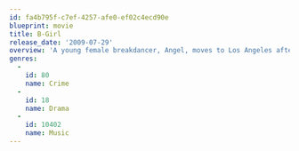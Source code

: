 ```yaml
---
id: fa4b795f-c7ef-4257-afe0-ef02c4ecd90e
blueprint: movie
title: B-Girl
release_date: '2009-07-29'
overview: 'A young female breakdancer, Angel, moves to Los Angeles after an attack by an ex-boyfriend nearly ends her dance career forever. B-Girl follows Angel through recovery and acceptance of a new life as she busts a move into the male-centric world of underground hip hop.'
genres:
  -
    id: 80
    name: Crime
  -
    id: 18
    name: Drama
  -
    id: 10402
    name: Music
---
```

